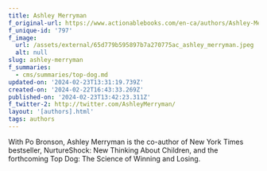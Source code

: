 ```yaml
---
title: Ashley Merryman
f_original-url: https://www.actionablebooks.com/en-ca/authors/Ashley-Merryman/
f_unique-id: '797'
f_image:
  url: /assets/external/65d779b595897b7a270775ac_ashley_merryman.jpeg
  alt: null
slug: ashley-merryman
f_summaries:
  - cms/summaries/top-dog.md
updated-on: '2024-02-23T13:31:19.739Z'
created-on: '2024-02-22T16:43:33.269Z'
published-on: '2024-02-23T13:42:23.311Z'
f_twitter-2: http://twitter.com/AshleyMerryman/
layout: '[authors].html'
tags: authors
---
```


With Po Bronson, Ashley Merryman is the co-author of New York Times bestseller, NurtureShock: New Thinking About Children, and the forthcoming Top Dog: The Science of Winning and Losing.
